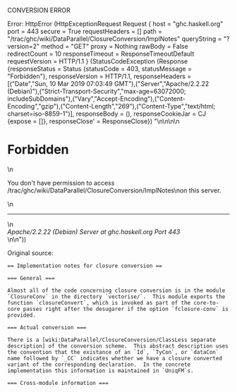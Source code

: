 CONVERSION ERROR

Error: HttpError (HttpExceptionRequest Request {
  host                 = "ghc.haskell.org"
  port                 = 443
  secure               = True
  requestHeaders       = []
  path                 = "/trac/ghc/wiki/DataParallel/ClosureConversion/ImplNotes"
  queryString          = "?version=2"
  method               = "GET"
  proxy                = Nothing
  rawBody              = False
  redirectCount        = 10
  responseTimeout      = ResponseTimeoutDefault
  requestVersion       = HTTP/1.1
}
 (StatusCodeException (Response {responseStatus = Status {statusCode = 403, statusMessage = "Forbidden"}, responseVersion = HTTP/1.1, responseHeaders = [("Date","Sun, 10 Mar 2019 07:03:49 GMT"),("Server","Apache/2.2.22 (Debian)"),("Strict-Transport-Security","max-age=63072000; includeSubDomains"),("Vary","Accept-Encoding"),("Content-Encoding","gzip"),("Content-Length","269"),("Content-Type","text/html; charset=iso-8859-1")], responseBody = (), responseCookieJar = CJ {expose = []}, responseClose' = ResponseClose}) "<!DOCTYPE HTML PUBLIC \"-//IETF//DTD HTML 2.0//EN\">\n<html><head>\n<title>403 Forbidden</title>\n</head><body>\n<h1>Forbidden</h1>\n<p>You don't have permission to access /trac/ghc/wiki/DataParallel/ClosureConversion/ImplNotes\non this server.</p>\n<hr>\n<address>Apache/2.2.22 (Debian) Server at ghc.haskell.org Port 443</address>\n</body></html>\n"))

Original source:

```trac
== Implementation notes for closure conversion ==

=== General ===

Almost all of the code concerning closure conversion is in the module `ClosureConv` in the directory `vectorise/`.  This module exports the function `closureConvert`, which is invoked as part of the core-to-core passes right after the desugarer if the option `fclosure-conv` is provided.

=== Actual conversion ===

There is a [wiki:DataParallel/ClosureConversion/ClassLess separate description] of the conversion scheme.  This abstract description uses the convention that the existance of an `Id`, `TyCon`, or `dataCon` name followed by `_CC` indicates whether we have a closure converted variant of the corresponding declaration.  In the concrete implementation this information is maintained in `UniqFM`s.

=== Cross-module information ===


```
